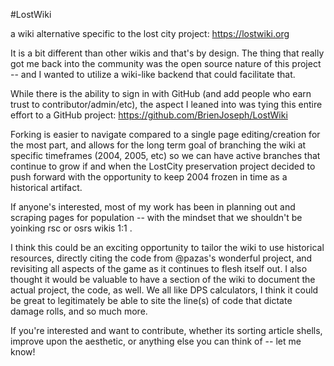 #LostWiki

a wiki alternative specific to the lost city project: https://lostwiki.org

It is a bit different than other wikis and that's by design. The thing that really got me back into the community was the open source nature of this project -- and I wanted to utilize a wiki-like backend that could facilitate that.

While there is the ability to sign in with GitHub (and add people who earn trust to contributor/admin/etc), the aspect I leaned into was tying this entire effort to a GitHub project: https://github.com/BrienJoseph/LostWiki

Forking is easier to navigate compared to a single page editing/creation for the most part, and allows for the long term goal of branching the wiki at specific timeframes (2004, 2005, etc) so we can have active branches that continue to grow if and when the LostCity preservation project decided to push forward with the opportunity to keep 2004 frozen in time as a historical artifact.

If anyone's interested, most of my work has been in planning out and scraping pages for population -- with the mindset that we shouldn't be yoinking rsc or osrs wikis 1:1 . 

I think this could be an exciting opportunity to tailor the wiki to use historical resources, directly citing the code from @pazas's wonderful project, and revisiting all aspects of the game as it continues to flesh itself out. I also thought it would be valuable to have a section of the wiki to document the actual project, the code, as well. We all like DPS calculators, I think it could be great to legitimately be able to site the line(s) of code that dictate damage rolls, and so much more. 

If you're interested and want to contribute, whether its sorting article shells, improve upon the aesthetic, or anything else you can think of -- let me know!
